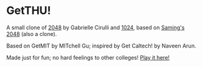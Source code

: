 # GetTHU!
A small clone of [2048](http://gabrielecirulli.github.io/2048/) by Gabrielle Cirulli and [1024](https://play.google.com/store/apps/details?id=com.veewo.a1024), based on [Saming's 2048](http://saming.fr/p/2048/) (also a clone).

Based on GetMIT by MITchell Gu; inspired by Get Caltech! by Naveen Arun.

Made just for fun; no hard feelings to other colleges! [Play it here!](http://tnardyherif.github.io/GetTHU/)
